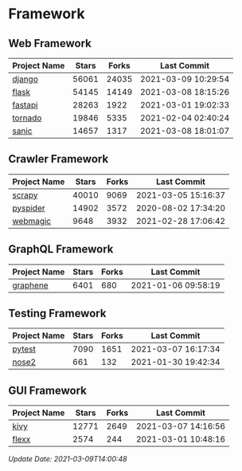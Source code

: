 # Framework

## Web Framework
| Project Name | Stars | Forks | Last Commit |
| ------------ | ----- | ----- | ----------- |
| [django](https://github.com/django/django) | 56061 | 24035 | 2021-03-09 10:29:54 |
| [flask](https://github.com/pallets/flask) | 54145 | 14149 | 2021-03-08 18:15:26 |
| [fastapi](https://github.com/tiangolo/fastapi) | 28263 | 1922 | 2021-03-01 19:02:33 |
| [tornado](https://github.com/tornadoweb/tornado) | 19846 | 5335 | 2021-02-04 02:40:24 |
| [sanic](https://github.com/sanic-org/sanic) | 14657 | 1317 | 2021-03-08 18:01:07 |

## Crawler Framework
| Project Name | Stars | Forks | Last Commit |
| ------------ | ----- | ----- | ----------- |
| [scrapy](https://github.com/scrapy/scrapy) | 40010 | 9069 | 2021-03-05 15:16:37 |
| [pyspider](https://github.com/binux/pyspider) | 14902 | 3572 | 2020-08-02 17:34:20 |
| [webmagic](https://github.com/code4craft/webmagic) | 9648 | 3932 | 2021-02-28 17:06:42 |

## GraphQL Framework
| Project Name | Stars | Forks | Last Commit |
| ------------ | ----- | ----- | ----------- |
| [graphene](https://github.com/graphql-python/graphene) | 6401 | 680 | 2021-01-06 09:58:19 |

## Testing Framework
| Project Name | Stars | Forks | Last Commit |
| ------------ | ----- | ----- | ----------- |
| [pytest](https://github.com/pytest-dev/pytest) | 7090 | 1651 | 2021-03-07 16:17:34 |
| [nose2](https://github.com/nose-devs/nose2) | 661 | 132 | 2021-01-30 19:42:34 |

## GUI Framework
| Project Name | Stars | Forks | Last Commit |
| ------------ | ----- | ----- | ----------- |
| [kivy](https://github.com/kivy/kivy) | 12771 | 2649 | 2021-03-07 14:16:56 |
| [flexx](https://github.com/flexxui/flexx) | 2574 | 244 | 2021-03-01 10:48:16 |

*Update Date: 2021-03-09T14:00:48*